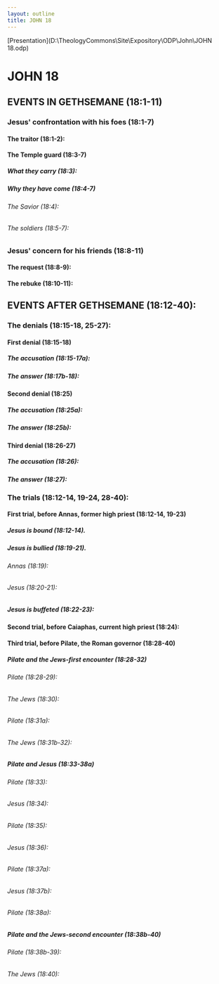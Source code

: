 ```yaml
---
layout: outline
title: JOHN 18
---
```

[Presentation](D:\TheologyCommons\Site\Expository\ODP\John\JOHN 18.odp)
# JOHN 18
## EVENTS IN GETHSEMANE (18:1-11) 
###  Jesus\' confrontation with his foes (18:1-7) 
####  The traitor (18:1-2): 
####  The Temple guard (18:3-7) 
#####  What they carry (18:3): 
#####  Why they have come (18:4-7) 
######  The Savior (18:4): 
######  The soldiers (18:5-7): 
###  Jesus\' concern for his friends (18:8-11) 
####  The request (18:8-9): 
####  The rebuke (18:10-11): 
## EVENTS AFTER GETHSEMANE (18:12-40): 
###  The denials (18:15-18, 25-27): 
####  First denial (18:15-18) 
#####  The accusation (18:15-17a): 
#####  The answer (18:17b-18): 
####  Second denial (18:25) 
#####  The accusation (18:25a): 
#####  The answer (18:25b): 
####  Third denial (18:26-27) 
#####  The accusation (18:26): 
#####  The answer (18:27): 
###  The trials (18:12-14, 19-24, 28-40): 
####  First trial, before Annas, former high priest (18:12-14, 19-23) 
#####  Jesus is bound (18:12-14). 
#####  Jesus is bullied (18:19-21). 
######  Annas (18:19): 
######  Jesus (18:20-21): 
#####  Jesus is buffeted (18:22-23): 
####  Second trial, before Caiaphas, current high priest (18:24): 
####  Third trial, before Pilate, the Roman governor (18:28-40) 
#####  Pilate and the Jews-first encounter (18:28-32) 
######  Pilate (18:28-29): 
######  The Jews (18:30): 
######  Pilate (18:31a): 
######  The Jews (18:31b-32): 
#####  Pilate and Jesus (18:33-38a) 
######  Pilate (18:33): 
######  Jesus (18:34): 
######  Pilate (18:35): 
######  Jesus (18:36): 
######  Pilate (18:37a): 
######  Jesus (18:37b): 
######  Pilate (18:38a): 
#####  Pilate and the Jews-second encounter (18:38b-40) 
######  Pilate (18:38b-39): 
######  The Jews (18:40): 
